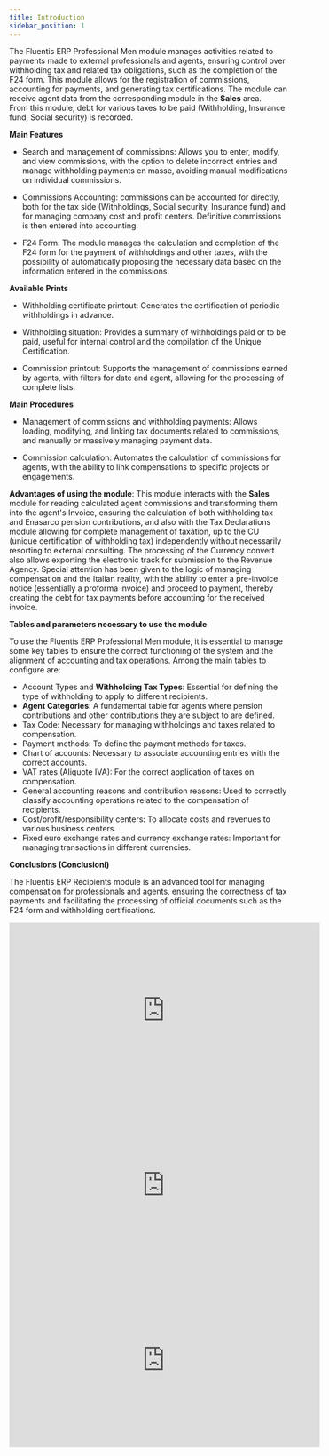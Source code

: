 ```yaml
---
title: Introduction
sidebar_position: 1
---
```


The Fluentis ERP Professional Men module manages activities related to payments made to external professionals and agents, ensuring control over withholding tax and related tax obligations, such as the completion of the F24 form. This module allows for the registration of commissions, accounting for payments, and generating tax certifications. The module can receive agent data from the corresponding module in the **Sales** area.  
From this module, debt for various taxes to be paid (Withholding, Insurance fund, Social security) is recorded.

**Main Features**

- Search and management of commissions: Allows you to enter, modify, and view commissions, with the option to delete incorrect entries and manage withholding payments en masse, avoiding manual modifications on individual commissions.

- Commissions Accounting: commissions can be accounted for directly, both for the tax side (Withholdings, Social security, Insurance fund) and for managing company cost and profit centers. Definitive commissions is then entered into accounting.

- F24 Form: The module manages the calculation and completion of the F24 form for the payment of withholdings and other taxes, with the possibility of automatically proposing the necessary data based on the information entered in the commissions.



**Available Prints**

- Withholding certificate printout: Generates the certification of periodic withholdings in advance.

- Withholding situation: Provides a summary of withholdings paid or to be paid, useful for internal control and the compilation of the Unique Certification.

- Commission printout: Supports the management of commissions earned by agents, with filters for date and agent, allowing for the processing of complete lists.



**Main Procedures**

- Management of commissions and withholding payments: Allows loading, modifying, and linking tax documents related to commissions, and manually or massively managing payment data.

- Commission calculation: Automates the calculation of commissions for agents, with the ability to link compensations to specific projects or engagements.


**Advantages of using the module**: This module interacts with the **Sales** module for reading calculated agent commissions and transforming them into the agent's Invoice, ensuring the calculation of both withholding tax and Enasarco pension contributions, and also with the Tax Declarations module allowing for complete management of taxation, up to the CU (unique certification of withholding tax) independently without necessarily resorting to external consulting. The processing of the Currency convert also allows exporting the electronic track for submission to the Revenue Agency. Special attention has been given to the logic of managing compensation and the Italian reality, with the ability to enter a pre-invoice notice (essentially a proforma invoice) and proceed to payment, thereby creating the debt for tax payments before accounting for the received invoice.

**Tables and parameters necessary to use the module**

To use the Fluentis ERP Professional Men module, it is essential to manage some key tables to ensure the correct functioning of the system and the alignment of accounting and tax operations. Among the main tables to configure are:

- Account Types and **Withholding Tax Types**: Essential for defining the type of withholding to apply to different recipients.
- **Agent Categories**: A fundamental table for agents where pension contributions and other contributions they are subject to are defined.
- Tax Code: Necessary for managing withholdings and taxes related to compensation.
- Payment methods: To define the payment methods for taxes.
- Chart of accounts: Necessary to associate accounting entries with the correct accounts.
- VAT rates (Aliquote IVA): For the correct application of taxes on compensation.
- General accounting reasons and contribution reasons: Used to correctly classify accounting operations related to the compensation of recipients.
- Cost/profit/responsibility centers: To allocate costs and revenues to various business centers.
- Fixed euro exchange rates and currency exchange rates: Important for managing transactions in different currencies.

**Conclusions (Conclusioni)**

The Fluentis ERP Recipients module is an advanced tool for managing compensation for professionals and agents, ensuring the correctness of tax payments and facilitating the processing of official documents such as the F24 form and withholding certifications.

<iframe width="560" height="315" src="https://www.youtube.com/embed/k7abmzqf6Bk" title="YouTube video player" frameborder="0" allowfullscreen="true"></iframe>

<iframe width="560" height="315" src="https://www.youtube.com/embed/8sdFGMDVIFc" title="YouTube video player" frameborder="0" allowfullscreen="true"></iframe>

<iframe width="560" height="315" src="https://www.youtube.com/embed/DVXhUdwqBS4" title="YouTube video player" frameborder="0" allowfullscreen="true"></iframe>